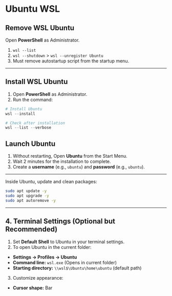 # Ubuntu WSL



## Remove WSL Ubuntu

Open **PowerShell** as Administrator.
1. `wsl --list`
2. `wsl --shutdown` > `wsl --unregister Ubuntu`
3. Must remove autostartup script from the startup menu.





---

## Install WSL Ubuntu

1. Open **PowerShell** as Administrator.
2. Run the command:

```powershell
# Install Ubuntu
wsl --install

# Check after installation
wsl --list --verbose
```

## Launch Ubuntu

1. Without restarting, Open **Ubuntu** from the Start Menu.
2. Wait 2 minutes for the installation to complete.
3. Create a **username** (e.g., `ubuntu`) and **password** (e.g., `ubuntu`).

---

Inside Ubuntu, update and clean packages:

```bash
sudo apt update -y
sudo apt upgrade -y
sudo apt autoremove -y
```

---

## 4. Terminal Settings (Optional but Recommended)

1. Set **Default Shell** to Ubuntu in your terminal settings.
2. To open Ubuntu in the current folder:

* **Settings → Profiles → Ubuntu**
* **Command line:** `wsl.exe` (Opens in current folder)
* **Starting directory:** `\\wsl$\Ubuntu\home\ubuntu` (default path)

3. Customize appearance:

* **Cursor shape:** Bar
